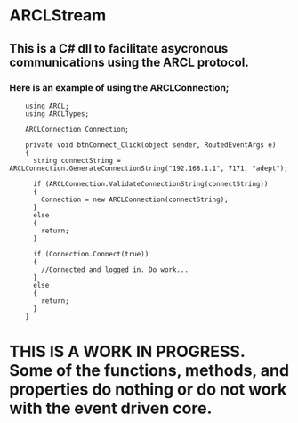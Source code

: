 # ARCLStream

## This is a C# dll to facilitate asycronous communications using the ARCL protocol.

### Here is an example of using the ARCLConnection;

        using ARCL;
        using ARCLTypes;

        ARCLConnection Connection;

        private void btnConnect_Click(object sender, RoutedEventArgs e)
        {
          string connectString = ARCLConnection.GenerateConnectionString("192.168.1.1", 7171, "adept");

          if (ARCLConnection.ValidateConnectionString(connectString))
          {
            Connection = new ARCLConnection(connectString);
          }
          else
          {
            return;
          }

          if (Connection.Connect(true))
          {
            //Connected and logged in. Do work...
          }
          else
          {
            return;
          }
        }

# THIS IS A WORK IN PROGRESS. Some of the functions, methods, and properties do nothing or do not work with the event driven core.
